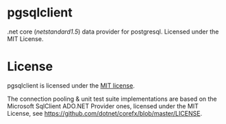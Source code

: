 # pgsqlclient

.net core (*netstandard1.5*) data provider for postgresql. Licensed under the MIT License.

# License

pgsqlclient is licensed under the [MIT license](license.md).

The connection pooling & unit test suite implementations are based on the Microsoft SqlClient ADO.NET Provider ones, 
licensed under the MIT License, see https://github.com/dotnet/corefx/blob/master/LICENSE.
